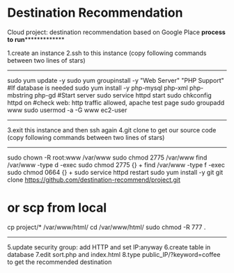 # Destination Recommendation
Cloud project: destination recommendation based on Google Place
************process to run*************************

1.create an instance
2.ssh to this instance (copy following commands between two lines of stars)
************************************************************
sudo yum update -y
sudo yum groupinstall -y "Web Server" "PHP Support"
#If database is needed
sudo yum install -y php-mysql php-xml php-mbstring php-gd
#Start server
sudo service httpd start
sudo chkconfig httpd on
#check web: http traffic allowed, apache test page
sudo groupadd www
sudo usermod -a -G www ec2-user
********************************************************
3.exit this instance and then ssh again
4.git clone to get our source code (copy following commands between two lines of stars)
*********************************************************
sudo chown -R root:www /var/www
sudo chmod 2775 /var/www
find /var/www -type d -exec sudo chmod 2775 {} +
find /var/www -type f -exec sudo chmod 0664 {} +
sudo service httpd restart
sudo yum install -y git
git clone https://github.com/destination-recommend/project.git
# or scp from local
cp project/* /var/www/html/
cd /var/www/html/
sudo chmod -R 777 . 
***********************************************************
5.update security group: add HTTP and set IP:anyway
6.create table in database
7.edit sort.php and index.html
8.type public_IP/?keyword=coffee to get the recommended destination

